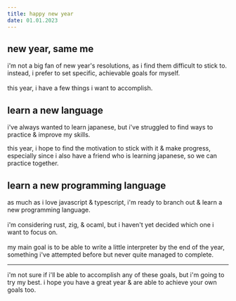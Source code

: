 ```yaml
---
title: happy new year
date: 01.01.2023
---
```


## new year, same me

i'm not a big fan of new year's resolutions, as i find them difficult to stick to. instead, i prefer to set specific, achievable goals for myself. <br/><br/>
this year, i have a few things i want to accomplish.

## learn a new language

i've always wanted to learn japanese, but i've struggled to find ways to practice & improve my skills. 

this year, i hope to find the motivation to stick with it & make progress, especially since i also have a friend who is learning japanese, so we can practice together.

## learn a new programming language

as much as i love javascript & typescript, i'm ready to branch out & learn a new programming language.<br/><br/>
i'm considering rust, zig, & ocaml, but i haven't yet decided which one i want to focus on. <br/><br/>
my main goal is to be able to write a little interpreter by the end of the year, something i've attempted before but never quite managed to complete.

---

i'm not sure if i'll be able to accomplish any of these goals, but i'm going to try my best. i hope you have a great year & are able to achieve your own goals too.
